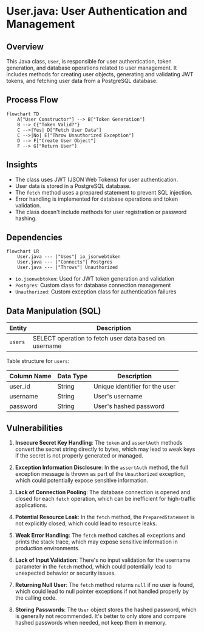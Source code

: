 # User.java: User Authentication and Management

## Overview

This Java class, `User`, is responsible for user authentication, token generation, and database operations related to user management. It includes methods for creating user objects, generating and validating JWT tokens, and fetching user data from a PostgreSQL database.

## Process Flow

```mermaid
flowchart TD
    A["User Constructor"] --> B["Token Generation"]
    B --> C{"Token Valid?"}
    C -->|Yes| D["Fetch User Data"]
    C -->|No| E["Throw Unauthorized Exception"]
    D --> F["Create User Object"]
    F --> G["Return User"]
```

## Insights

- The class uses JWT (JSON Web Tokens) for user authentication.
- User data is stored in a PostgreSQL database.
- The `fetch` method uses a prepared statement to prevent SQL injection.
- Error handling is implemented for database operations and token validation.
- The class doesn't include methods for user registration or password hashing.

## Dependencies

```mermaid
flowchart LR
    User.java --- |"Uses"| io_jsonwebtoken
    User.java --- |"Connects"| Postgres
    User.java --- |"Throws"| Unauthorized
```

- `io.jsonwebtoken`: Used for JWT token generation and validation
- `Postgres`: Custom class for database connection management
- `Unauthorized`: Custom exception class for authentication failures

## Data Manipulation (SQL)

| Entity | Description |
|--------|-------------|
| `users` | SELECT operation to fetch user data based on username |

Table structure for `users`:

| Column Name | Data Type | Description |
|-------------|-----------|-------------|
| user_id     | String    | Unique identifier for the user |
| username    | String    | User's username |
| password    | String    | User's hashed password |

## Vulnerabilities

1. **Insecure Secret Key Handling**: The `token` and `assertAuth` methods convert the secret string directly to bytes, which may lead to weak keys if the secret is not properly generated or managed.

2. **Exception Information Disclosure**: In the `assertAuth` method, the full exception message is thrown as part of the `Unauthorized` exception, which could potentially expose sensitive information.

3. **Lack of Connection Pooling**: The database connection is opened and closed for each `fetch` operation, which can be inefficient for high-traffic applications.

4. **Potential Resource Leak**: In the `fetch` method, the `PreparedStatement` is not explicitly closed, which could lead to resource leaks.

5. **Weak Error Handling**: The `fetch` method catches all exceptions and prints the stack trace, which may expose sensitive information in production environments.

6. **Lack of Input Validation**: There's no input validation for the username parameter in the `fetch` method, which could potentially lead to unexpected behavior or security issues.

7. **Returning Null User**: The `fetch` method returns `null` if no user is found, which could lead to null pointer exceptions if not handled properly by the calling code.

8. **Storing Passwords**: The `User` object stores the hashed password, which is generally not recommended. It's better to only store and compare hashed passwords when needed, not keep them in memory.

